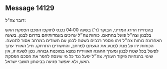 ## Message 14129

דובר צה"ל:

בהנחיית הדרג המדיני, הבוקר (ד') בשעה 04:00 נכנס לתוקפו הסכם הפסקת האש בלבנון וצה״ל פועל בהתאם. כוחות צה״ל ערוכים בעמדותיהם בדרום לבנון. 
בשעה האחרונה כוחות צה״ל זיהו מספר רכבים בשטח לבנון עם חשודים במרחב אסור לתנועה. הכוחות ירו על מנת למנוע את הגעתם למרחב, והחשודים התרחקו. 
חיל האוויר ערוך לפעול בכל שטח לבנון ומערך ההגנה האווירית נמצא במוכנות גבוהה. נכון לשעה זו, אין שינוי בהנחיות פיקוד העורף.
צה״ל יפעל נגד כל מי שינסה להפר את הסכם הפסקת האש, ולא יאפשר פגיעה בביטחון תושבי ישראל.

